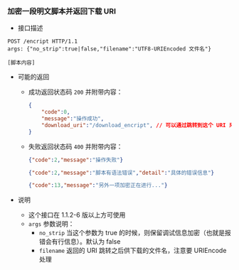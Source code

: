 ### 加密一段明文脚本并返回下载 URI

- 接口描述

```
POST /encript HTTP/1.1
args: {"no_strip":true|false,"filename":"UTF8-URIEncoded 文件名"}

[脚本内容]
```

- 可能的返回

    - 成功返回状态码 ```200``` 并附带内容：

        ```json
        {
            "code":0,
            "message":"操作成功",
            "download_uri":"/download_encript", // 可以通过跳转到这个 URI 来下载加密好的文件
        }
        ```
        
    - 失败返回状态码 ```400``` 并附带内容：

        ```json
        {"code":2,"message":"操作失败"}
        ```
        ```json
        {"code":2,"message":"脚本有语法错误","detail":"具体的错误信息"}
        ```
        ```json
        {"code":13,"message":"另外一项加密正在进行..."}
        ```
        
- 说明
    - 这个接口在 1.1.2-6 版以上方可使用
    - ```args``` 参数说明：
        - ```no_strip``` 当这个参数为 true 的时候，则保留调试信息加密（也就是报错会有行信息）。默认为 false
        - ```filename``` 返回的 URI 跳转之后供下载的文件名，注意要 URIEncode 处理
